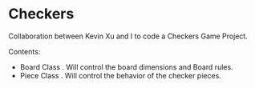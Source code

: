 # Checkers
Collaboration between Kevin Xu and I to code a Checkers Game Project. 

Contents:
- Board Class
  . Will control the board dimensions and Board rules.
- Piece Class
  . Will control the behavior of the checker pieces.
